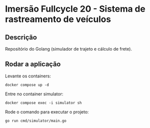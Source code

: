 # Imersão Fullcycle 20 - Sistema de rastreamento de veículos

## Descrição

Repositório do Golang (simulador de trajeto e cálculo de frete).

## Rodar a aplicação

Levante os containers:

```
docker compose up -d
```

Entre no container simulator:

```
docker compose exec -i simulator sh
```

Rode o comando para executar o projeto:

```
go run cmd/simulator/main.go
```

